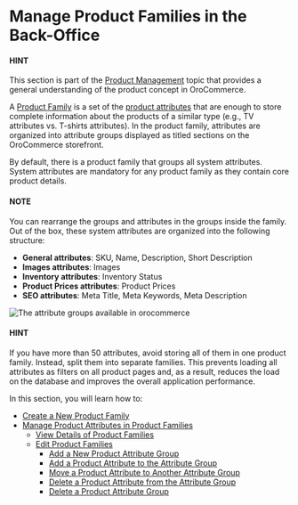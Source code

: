 <a id="products-product-families"></a>

# Manage Product Families in the Back-Office

#### HINT
This section is part of the [Product Management](../../../concept-guides/product-management/index.md#concept-guides-product-management) topic that provides a general understanding of the product concept in OroCommerce.

A [Product Family](../../../glossary.md#term-Product-Family) is a set of the [product attributes](../product-attributes/index.md#products-product-attributes) that are enough to store complete information about the products of a similar type (e.g., TV attributes vs. T-shirts attributes).
In the product family, attributes are organized into attribute groups displayed as titled sections on the OroCommerce storefront.

By default, there is a product family that groups all system attributes.
System attributes are mandatory for any product family as they contain core product details.

#### NOTE
You can rearrange the groups and attributes in the groups inside the family. Out of the box, these system attributes are organized into the following structure:

* **General attributes**: SKU, Name, Description, Short Description
* **Images attributes**: Images
* **Inventory attributes**: Inventory Status
* **Product Prices attributes**: Product Prices
* **SEO attributes**: Meta Title, Meta Keywords, Meta Description

![The attribute groups available in orocommerce](user/img/products/product_families/ProductAttributeFamilies.png)

#### HINT
If you have more than 50 attributes, avoid storing all of them in one product family. Instead, split them into separate families. This prevents loading all attributes as filters on all product pages and, as a result, reduces the load on the database and improves the overall application performance.

In this section, you will learn how to:

* [Create a New Product Family](create.md)
* [Manage Product Attributes in Product Families](manage.md)
  * [View Details of Product Families](manage.md#view-details-of-product-families)
  * [Edit Product Families](manage.md#edit-product-families)
    * [Add a New Product Attribute Group](manage.md#add-a-new-product-attribute-group)
    * [Add a Product Attribute to the Attribute Group](manage.md#add-a-product-attribute-to-the-attribute-group)
    * [Move a Product Attribute to Another Attribute Group](manage.md#move-a-product-attribute-to-another-attribute-group)
    * [Delete a Product Attribute from the Attribute Group](manage.md#delete-a-product-attribute-from-the-attribute-group)
    * [Delete a Product Attribute Group](manage.md#delete-a-product-attribute-group)

<!-- fa-bars = fa-navicon -->
<!-- Ic Tiles is used as Set As Default in saved views, and as tiles in display layout options -->
<!-- IcPencil refers to Rename in Commerce and Inline Editing in CRM -->
<!-- Check mark in the square. -->
<!-- SortDesc is also used as drop-down arrow -->
